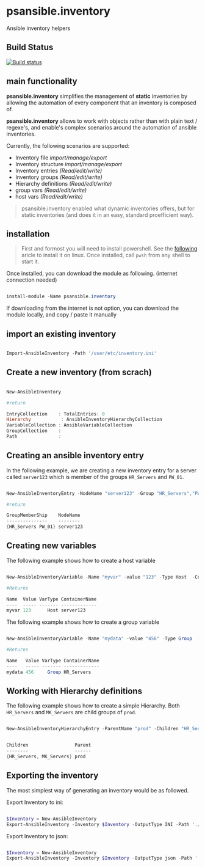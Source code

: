 # psansible.inventory
Ansible inventory helpers

## Build Status

[![Build status](https://ci.appveyor.com/api/projects/status/vl2w4727lq0qhgr7?svg=true)](https://ci.appveyor.com/project/bateskevin/psansible-inventory)

## main functionality

__psansible.inventory__ simplifies the management of __static__ inventories by allowing the automation of every component that an inventory is composed of.

__psansible.inventory__ allows to work with objects rather than with plain text / regexe's, and enable's complex scenarios around the automation of ansible inventories.


Currently, the following scenarios are supported:

- Inventory file *import/manage/export*
- Inventory structure *import/manage/export*
- Inventory entries *(Read/edit/write)*
- Inventory groups *(Read/edit/write)*
- Hierarchy definitions *(Read/edit/write)*
- group vars *(Read/edit/write)*
- host vars *(Read/edit/write)*

> psansible.inventory enabled what dynamic inventories offers, but for static inventories (and does it in an easy, standard proefficient way).



## installation

> First and formost you will need to install powershell. See the [following](https://docs.microsoft.com/en-us/powershell/scripting/install/installing-powershell-core-on-linux?view=powershell-7.1) aricle to install it on linux.
Once installed, call `pwsh` from any shell to start it.

Once installed, you can download the module as following. (internet connection needed)

```powershell

install-module -Name psansible.inventory

```

If downloading from the internet is not option, you can download the module locally, and copy / paste it manually

## import an existing inventory

```powershell

Import-AnsibleInventory -Path '/user/etc/inventory.ini'

```

## Create a new inventory (from scrach)

```powershell

New-AnsibleInventory

#return

EntryCollection    : TotalEntries: 0
Hierarchy           : AnsibleInventoryHierarchyCollection
VariableCollection : AnsibleVariableCollection
GroupCollection    : 
Path               : 

```

## Creating an ansible inventory entry

In the following example, we are creating a new inventory entry for a server called ```server123``` which is member of the groups ```HR_Servers``` and ```PW_01```.

```powershell

New-AnsibleInventoryEntry -NodeName "server123" -Group "HR_Servers","PW_01"

#return

GroupMemberShip    NodeName
---------------    --------
{HR_Servers PW_01} server123

```

## Creating new variables

The following example shows how to create a host variable

```powershell

New-AnsibleInventoryVariable -Name "myvar" -value "123" -Type Host  -ContainerName "server123"

#Returns

Name  Value VarType ContainerName
----  ----- ------- -------------
myvar 123      Host server123

```
The following example shows how to create a group variable

```powershell

New-AnsibleInventoryVariable -Name "mydata" -value "456" -Type Group  -ContainerName "HR_Servers"

#Returns

Name   Value VarType ContainerName
----   ----- ------- -------------
mydata 456     Group HR_Servers
```

## Working with Hierarchy definitions

The following example shows how to create a simple Hierarchy. Both `HR_Servers` and `MK_Servers` are child groups of `prod`.

```powershell

New-AnsibleInventoryHierarchyEntry -ParentName "prod" -Children "HR_Servers","MK_Servers"


Children                 Parent
--------                 ------
{HR_Servers, MK_Servers} prod
```

## Exporting the inventory

The most simplest way of generating an inventory would be as followed.

Export Inventory to ini:

```powershell

$Inventory = New-AnsibleInventory
Export-AnsibleInventory -Inventory $Inventory -OutputType INI -Path './Inventories/Windows/'

```

Export Inventory to json:

```powershell

$Inventory = New-AnsibleInventory
Export-AnsibleInventory -Inventory $Inventory -OutputType json -Path './Inventories/Windows/'

```
